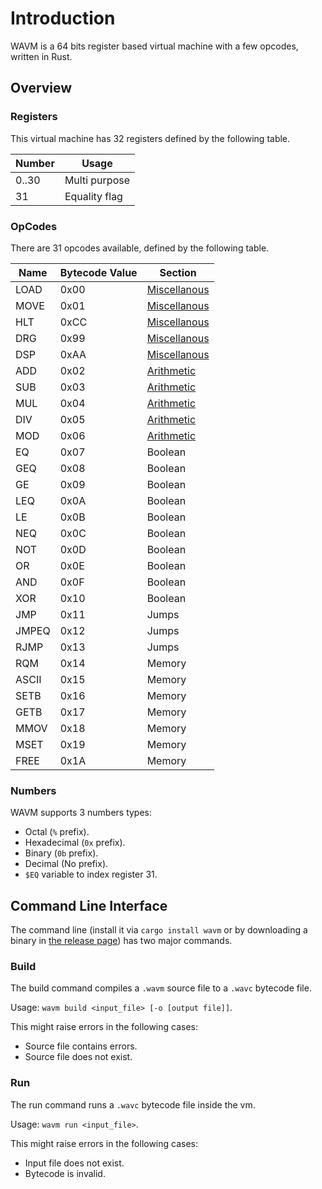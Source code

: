 # Introduction

WAVM is a 64 bits register based virtual machine with a few opcodes, written in Rust.

## Overview

### Registers

This virtual machine has 32 registers defined by the following table.

| Number |     Usage      |
|--------|----------------|
|  0..30 |  Multi purpose |
|   31   |  Equality flag |

### OpCodes

There are 31 opcodes available, defined by the following table.

| Name | Bytecode Value | Section |
|------|----------------|---------|
| LOAD |     0x00       | [Miscellanous](./misc.md) |
| MOVE |     0x01       | [Miscellanous](./misc.md) |
| HLT  |     0xCC       | [Miscellanous](./misc.md) |
| DRG  |     0x99       | [Miscellanous](./misc.md) |
| DSP  |     0xAA       | [Miscellanous](./misc.md) |
| ADD  |     0x02       |  [Arithmetic](./math.md)  |
| SUB  |     0x03       |  [Arithmetic](./math.md)   |
| MUL  |     0x04       |  [Arithmetic](./math.md)   |
| DIV  |     0x05       |  [Arithmetic](./math.md)   |
| MOD  |     0x06       |  [Arithmetic](./math.md)   |
|  EQ  |     0x07       |   Boolean    |
| GEQ  |     0x08       |   Boolean    |
|  GE  |     0x09       |   Boolean    |
| LEQ  |     0x0A       |   Boolean    |
|  LE  |     0x0B       |   Boolean    |
| NEQ  |     0x0C       |   Boolean    |
|  NOT |     0x0D       |   Boolean    |
|  OR  |     0x0E       |   Boolean    |
| AND  |     0x0F       |   Boolean    |
| XOR  |     0x10       |   Boolean    |
|  JMP |     0x11       |    Jumps     |
|JMPEQ |     0x12       |    Jumps     |
| RJMP |     0x13       |    Jumps     |
| RQM  |     0x14       |    Memory    |
|ASCII |     0x15       |    Memory    |
| SETB |     0x16       |    Memory    |
| GETB |     0x17       |    Memory    |
| MMOV |     0x18       |    Memory    |
| MSET |     0x19       |    Memory    |
| FREE |     0x1A       |    Memory    |

### Numbers

WAVM supports 3 numbers types:

- Octal (`%` prefix).
- Hexadecimal (`0x` prefix).
- Binary (`0b` prefix).
- Decimal (No prefix).
- `$EQ` variable to index register 31.

## Command Line Interface

The command line (install it via `cargo install wavm` or by downloading a binary in [the release page](https://github.com/wafelack/wavm/releases)) has two major commands.

### Build

The build command compiles a `.wavm` source file to a `.wavc` bytecode file.

Usage: `wavm build <input_file> [-o [output file]]`.

This might raise errors in the following cases:

- Source file contains errors.
- Source file does not exist.

### Run

The run command runs a `.wavc` bytecode file inside the vm.

Usage: `wavm run <input_file>`.

This might raise errors in the following cases:

- Input file does not exist.
- Bytecode is invalid.